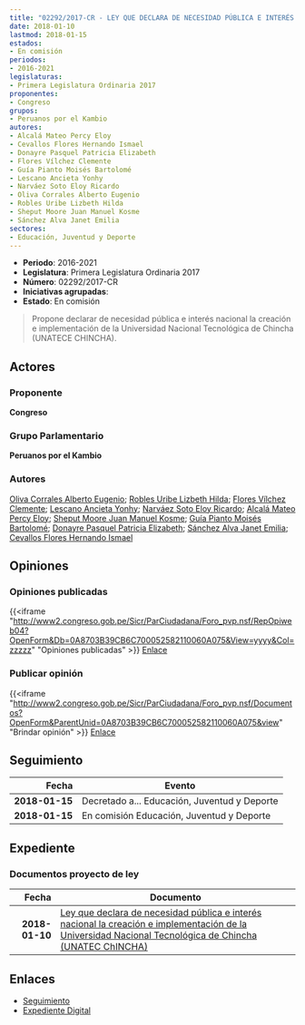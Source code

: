 ```yaml
---
title: "02292/2017-CR - LEY QUE DECLARA DE NECESIDAD PÚBLICA E INTERÉS NACIONAL LA CREACIÓN E IMPLEMENTACIÓN DE LA UNIVERSIDAD NACIONAL TECNOLÓGICA DE CHINCHA (UNATEC -CHINCHA)"
date: 2018-01-10
lastmod: 2018-01-15
estados:
- En comisión
periodos:
- 2016-2021
legislaturas:
- Primera Legislatura Ordinaria 2017
proponentes:
- Congreso
grupos:
- Peruanos por el Kambio
autores:
- Alcalá Mateo Percy Eloy
- Cevallos Flores Hernando Ismael
- Donayre Pasquel Patricia Elizabeth
- Flores Vílchez Clemente
- Guía Pianto Moisés Bartolomé
- Lescano Ancieta Yonhy
- Narváez Soto Eloy Ricardo
- Oliva Corrales Alberto Eugenio
- Robles Uribe Lizbeth Hilda
- Sheput Moore Juan Manuel Kosme
- Sánchez Alva Janet Emilia
sectores:
- Educación, Juventud y Deporte
---
```

- **Periodo**: 2016-2021
- **Legislatura**: Primera Legislatura Ordinaria 2017
- **Número**: 02292/2017-CR
- **Iniciativas agrupadas**: 
- **Estado**: En comisión

> Propone declarar de necesidad pública e interés nacional la creación e implementación de la Universidad Nacional Tecnológica de Chincha (UNATECE CHINCHA).


## Actores

### Proponente

**Congreso**

### Grupo Parlamentario

**Peruanos por el Kambio**

### Autores

[Oliva Corrales Alberto Eugenio](mailto:mailto:aoliva@congreso.gob.pe); [Robles Uribe Lizbeth Hilda](mailto:mailto:lroblesu@congreso.gob.pe); [Flores Vílchez Clemente](mailto:mailto:cflores@congreso.gob.pe); [Lescano Ancieta Yonhy](mailto:mailto:ylescano@congreso.gob.pe); [Narváez Soto Eloy Ricardo](mailto:mailto:enarvaez@congreso.gob.pe); [Alcalá Mateo Percy Eloy](mailto:mailto:palcala@congreso.gob.pe); [Sheput Moore Juan Manuel Kosme](mailto:mailto:jsheput@congreso.gob.pe); [Guía Pianto Moisés Bartolomé](mailto:mailto:mguia@congreso.gob.pe); [Donayre Pasquel Patricia Elizabeth](mailto:mailto:pdonayre@congreso.gob.pe); [Sánchez Alva Janet Emilia](mailto:mailto:jsancheza@congreso.gob.pe); [Cevallos Flores Hernando Ismael](mailto:mailto:hcevallos@congreso.gob.pe)

## Opiniones

### Opiniones publicadas

{{<iframe "http://www2.congreso.gob.pe/Sicr/ParCiudadana/Foro_pvp.nsf/RepOpiweb04?OpenForm&Db=0A8703B39CB6C700052582110060A075&View=yyyy&Col=zzzzz" "Opiniones publicadas" >}}
[Enlace](http://www2.congreso.gob.pe/Sicr/ParCiudadana/Foro_pvp.nsf/RepOpiweb04?OpenForm&Db=0A8703B39CB6C700052582110060A075&View=yyyy&Col=zzzzz)

### Publicar opinión

{{<iframe "http://www2.congreso.gob.pe/Sicr/ParCiudadana/Foro_pvp.nsf/Documentos?OpenForm&ParentUnid=0A8703B39CB6C700052582110060A075&view" "Brindar opinión" >}}
[Enlace](http://www2.congreso.gob.pe/Sicr/ParCiudadana/Foro_pvp.nsf/Documentos?OpenForm&ParentUnid=0A8703B39CB6C700052582110060A075&view)


## Seguimiento

| Fecha | Evento |
|------:|--------|
| **2018-01-15** | Decretado a... Educación, Juventud y Deporte |
| **2018-01-15** | En comisión Educación, Juventud y Deporte |

## Expediente

### Documentos proyecto de ley

| Fecha | Documento |
|------:|-----------|
| **2018-01-10** | [Ley que declara de necesidad pública e interés nacional la creación e implementación de la Universidad Nacional Tecnológica de Chincha (UNATEC ChINCHA)](http://www.leyes.congreso.gob.pe/Documentos/2016_2021/Proyectos_de_Ley_y_de_Resoluciones_Legislativas/PL0229220180110.PDF) |

## Enlaces

- [Seguimiento](http://www2.congreso.gob.pe/Sicr/TraDocEstProc/CLProLey2016.nsf/f7fff46988ca05b1052578e100829cc7/29eb3c6ed043ca81052582110080f736?OpenDocument)
- [Expediente Digital](http://www2.congreso.gob.pe/Sicr/TraDocEstProc/Expvirt_2011.nsf/visbusqptramdoc1621/02292?opendocument)

